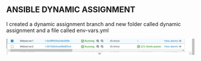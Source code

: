 ## ANSIBLE DYNAMIC ASSIGNMENT
I created a dynamic assignment branch and new folder called dynamic assignment and a file called env-vars.yml

![1_name!](../img/1_Instancecreation.png)

